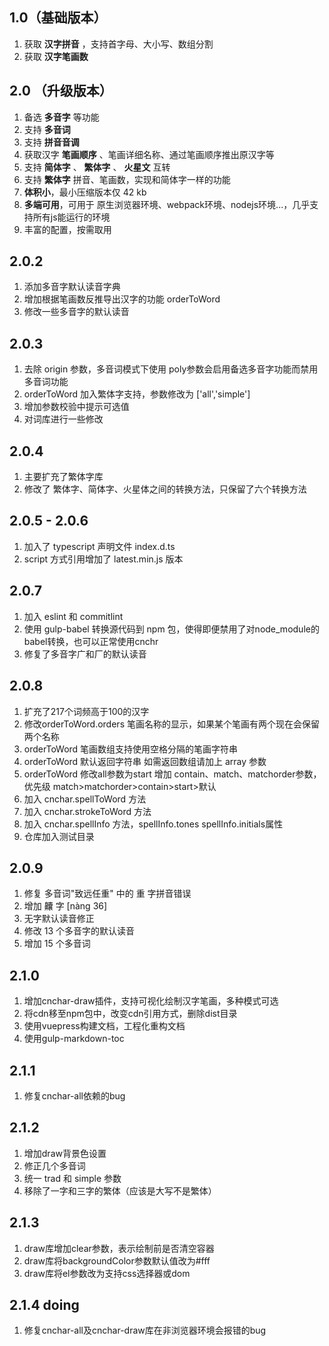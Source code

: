 
## 1.0（基础版本）
1. 获取 **汉字拼音** ，支持首字母、大小写、数组分割
2. 获取 **汉字笔画数**

## 2.0 （升级版本）
1. 备选 **多音字** 等功能
2. 支持 **多音词**
3. 支持 **拼音音调**
4. 获取汉字 **笔画顺序** 、笔画详细名称、通过笔画顺序推出原汉字等
5. 支持 **简体字** 、 **繁体字** 、 **火星文** 互转
6. 支持 **繁体字** 拼音、笔画数，实现和简体字一样的功能
7. **体积小**，最小压缩版本仅 42 kb
8.  **多端可用**，可用于 原生浏览器环境、webpack环境、nodejs环境...，几乎支持所有js能运行的环境
9.  丰富的配置，按需取用

## 2.0.2
1. 添加多音字默认读音字典
2. 增加根据笔画数反推导出汉字的功能 orderToWord
3. 修改一些多音字的默认读音

## 2.0.3
1. 去除 origin 参数，多音词模式下使用 poly参数会启用备选多音字功能而禁用多音词功能
2. orderToWord 加入繁体字支持，参数修改为 ['all','simple']
3. 增加参数校验中提示可选值
4. 对词库进行一些修改

## 2.0.4
1. 主要扩充了繁体字库
2. 修改了 繁体字、简体字、火星体之间的转换方法，只保留了六个转换方法

## 2.0.5 - 2.0.6
1. 加入了 typescript 声明文件 index.d.ts
2. script 方式引用增加了 latest.min.js 版本

## 2.0.7
1. 加入 eslint 和 commitlint
2. 使用 gulp-babel 转换源代码到 npm 包，使得即便禁用了对node_module的babel转换，也可以正常使用cnchr
3. 修复了多音字广和厂的默认读音

## 2.0.8
1. 扩充了217个词频高于100的汉字
2. 修改orderToWord.orders 笔画名称的显示，如果某个笔画有两个现在会保留两个名称
3. orderToWord 笔画数组支持使用空格分隔的笔画字符串
3. orderToWord 默认返回字符串 如需返回数组请加上 array 参数
4. orderToWord 修改all参数为start 增加 contain、match、matchorder参数，优先级 match>matchorder>contain>start>默认
5. 加入 cnchar.spellToWord 方法
6. 加入 cnchar.strokeToWord 方法
7. 加入 cnchar.spellInfo 方法，spellInfo.tones spellInfo.initials属性
8. 仓库加入测试目录

## 2.0.9
1. 修复 多音词"致远任重" 中的 重 字拼音错误
2. 增加 齉 字 [nàng 36]
3. 无字默认读音修正
4. 修改 13 个多音字的默认读音
5. 增加 15 个多音词

## 2.1.0
1. 增加cnchar-draw插件，支持可视化绘制汉字笔画，多种模式可选
2. 将cdn移至npm包中，改变cdn引用方式，删除dist目录
3. 使用vuepress构建文档，工程化重构文档
4. 使用gulp-markdown-toc

## 2.1.1
1. 修复cnchar-all依赖的bug

## 2.1.2
1. 增加draw背景色设置
2. 修正几个多音词
3. 统一 trad 和 simple 参数
4. 移除了一字和三字的繁体（应该是大写不是繁体）
   
## 2.1.3
1. draw库增加clear参数，表示绘制前是否清空容器
2. draw库将backgroundColor参数默认值改为#fff
3. draw库将el参数改为支持css选择器或dom

## 2.1.4 doing
1. 修复cnchar-all及cnchar-draw库在非浏览器环境会报错的bug